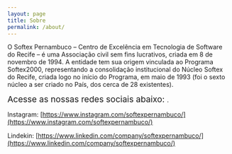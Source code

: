 ```yaml
---
layout: page
title: Sobre
permalink: /about/
---
```


O Softex Pernambuco – Centro de Excelência em Tecnologia de Software do Recife – é uma Associação civil sem fins lucrativos, criada em 8 de novembro de 1994. A entidade tem sua origem vinculada ao Programa Softex2000, representando a consolidação institucional do Núcleo Softex do Recife, criada logo no início do Programa, em maio de 1993 (foi o sexto núcleo a ser criado no País, dos cerca de 28 existentes).

<span style="font-size: 19px;">Acesse as nossas redes sociais abaixo: </span>.

Instagram: [https://www.instagram.com/softexpernambuco/](https://www.instagram.com/softexpernambuco/)

Lindekin: [https://www.linkedin.com/company/softexpernambuco/](https://www.linkedin.com/company/softexpernambuco/)

